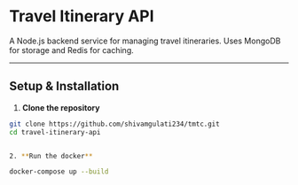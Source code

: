 # Travel Itinerary API

A Node.js backend service for managing travel itineraries. Uses MongoDB for storage and Redis for caching.

---

## Setup & Installation

1. **Clone the repository**

```bash
git clone https://github.com/shivamgulati234/tmtc.git
cd travel-itinerary-api


2. **Run the docker**

docker-compose up --build


